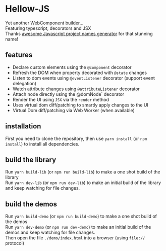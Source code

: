 # Hellow-JS
Yet another WebComponent builder...  
Featuring typescript, decorators and JSX  
Thanks [awesome Javascript project names generator](https://mrsharpoblunto.github.io/foswig.js/) for that stunning name!  

## features
 - Declare custom elements using the `@component` decorator
 - Refresh the DOM when property decorated with `@state` changes
 - Listen to dom events using `@eventListener` decorator (support event delegation)
 - Watch attribute changes using `@attributeListener` decorator
 - Attach node directly using the @domNode` decorator
 - Render the UI using `JSX` via the `render` method
 - Uses virtual dom diff/patching to smartly apply changes to the UI
 - Virtual Dom diff/patching via Web Worker (when available)

## installation
First you need to clone the repository, then use `yarn install` (or `npm install`) to install all dependencies.  

## build the library
Run `yarn build-lib` (or `npm run build-lib`) to make a one shot build of the library  
Run `yarn dev-lib` (or `npm run dev-lib`) to make an initial build of the library and keep watching for file changes.  

## build the demos
Run `yarn build-demo` (or `npm run build-demo`) to make a one shot build of the demos  
Run `yarn dev-demo` (or `npm run dev-demo`) to make an initial build of the demos and keep watching for file changes.  
Then open the file `./demo/index.html` into a browser (using `file://` protocol)  
